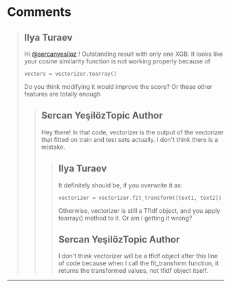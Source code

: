 # Comments 

> ## Ilya Turaev
> 
> Hi [@sercanyesiloz](https://www.kaggle.com/sercanyesiloz) ! Outstanding result with only one XGB. It looks like your cosine similarity function is not working properly because of 
> 
> ```
> vectors = vectorizer.toarray()
> 
> ```
> 
> Do you think modifying it would improve the score? Or these other features are totally enough
> 
> 
> 
> > ## Sercan YeşilözTopic Author
> > 
> > Hey there! In that code, vectorizer is the output of the vectorizer that fitted on train and test sets actually. I don't think there is a mistake.
> > 
> > 
> > 
> > > ## Ilya Turaev
> > > 
> > > It definitely should be, if you overwrite it as:
> > > 
> > > ```
> > > vectorizer = vectorizer.fit_transform([text1, text2])
> > > 
> > > ```
> > > 
> > > Otherwise, vectorizer is still a TfIdf object, and you apply toarray() method to it. Or am I getting it wrong?
> > > 
> > > 
> > > 
> > > ## Sercan YeşilözTopic Author
> > > 
> > > I don't think vectorizer will be a tfidf object after this line of code because when I call the fit_transform function, it returns the transformed values, not tfidf object itself.
> > > 
> > > 
> > > 


---


